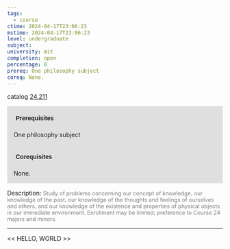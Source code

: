 ```yaml
---
tags:
  - course
ctime: 2024-04-17T23:06:23
mstime: 2024-04-17T23:06:23
level: undergraduate
subject: 
university: mit
completion: open
percentage: 0
prereq: One philosophy subject
coreq: None.
---
```


catalog [24.211](http://student.mit.edu/catalog/m24a.html#24.211)

<span style="display: block; padding: 15px; background-color: rgb(100, 100, 100, 0.2);"><font id="m_prereq2859_0" style="display: block; font-family: Arial, sans-serif; font-weight: bold; padding: 5px">Prerequisites</font><br><span id="prereq2859_0">One philosophy subject</span></span>
<span style="display: block; padding: 15px; background-color: rgb(100, 100, 100, 0.2);"><font id="m_coreq2859_0" style="display: block; font-family: Arial, sans-serif; font-weight: bold; padding: 5px">Corequisites</font><br><span id="coreq2859_0">None.</span></span>

<font style="">Description:</font>
<font style="color: grey; font-size: 0.8rem;">Study of problems concerning our concept of knowledge, our knowledge of the past, our knowledge of the thoughts and feelings of ourselves and others, and our knowledge of the existence and properties of physical objects in our immediate environment. Enrollment may be limited; preference to Course 24 majors and minors.</font>



---

<< HELLO, WORLD >>
